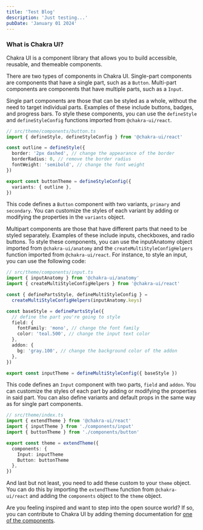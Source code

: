 ```yaml
---
title: 'Test Blog'
description: 'Just testing...'
pubDate: 'January 01 2024'
---
```


### What is Chakra UI?

Chakra UI is a component library that allows you to build accessible, reusable,
and themeable components.

There are two types of components in Chakra UI. Single-part components are
components that have a single part, such as a `Button`. Multi-part components
are components that have multiple parts, such as a `Input`.

Single part components are those that can be styled as a whole, without the need
to target individual parts. Examples of these include buttons, badges, and
progress bars. To style these components, you can use the `defineStyle` and
`defineStyleConfig` functions imported from `@chakra-ui/react`.

```ts
// src/theme/components/button.ts
import { defineStyle, defineStyleConfig } from '@chakra-ui/react'

const outline = defineStyle({
  border: '2px dashed', // change the appearance of the border
  borderRadius: 0, // remove the border radius
  fontWeight: 'semibold', // change the font weight
})

export const buttonTheme = defineStyleConfig({
  variants: { outline },
})
```

This code defines a `Button` component with two variants, `primary` and
`secondary`. You can customize the styles of each variant by adding or modifying
the properties in the `variants` object.

Multipart components are those that have different parts that need to be styled
separately. Examples of these include inputs, checkboxes, and radio buttons. To
style these components, you can use the inputAnatomy object imported from
`@chakra-ui/anatomy` and the `createMultiStyleConfigHelpers` function imported
from `@chakra-ui/react`. For instance, to style an input, you can use the
following code:

```ts
// src/theme/components/input.ts
import { inputAnatomy } from '@chakra-ui/anatomy'
import { createMultiStyleConfigHelpers } from '@chakra-ui/react'

const { definePartsStyle, defineMultiStyleConfig } =
  createMultiStyleConfigHelpers(inputAnatomy.keys)

const baseStyle = definePartsStyle({
  // define the part you're going to style
  field: {
    fontFamily: 'mono', // change the font family
    color: 'teal.500', // change the input text color
  },
  addon: {
    bg: 'gray.100', // change the background color of the addon
  },
})

export const inputTheme = defineMultiStyleConfig({ baseStyle })
```

This code defines an `Input` component with two parts, `field` and `addon`. You
can customize the styles of each part by adding or modifying the properties in
said part. You can also define variants and default props in the same way as for
single part components.

```ts title="my-test-file.js"
// src/theme/index.ts
import { extendTheme } from '@chakra-ui/react'
import { inputTheme } from './components/input'
import { buttonTheme } from './components/button'

export const theme = extendTheme({
  components: {
    Input: inputTheme
    Button: buttonTheme
  },
})
```

And last but not least, you need to add these custom to your `theme` object. You
can do this by importing the `extendTheme` function from `@chakra-ui/react` and
adding the `components` object to the `theme` object.

Are you feeling inspired and want to step into the open source world? If so, you
can contribute to Chakra UI by adding theming documentation for
[one of the components](https://github.com/chakra-ui/chakra-ui-docs/issues?q=is%3Aissue+is%3Aopen+label%3A%22created-by%3A+Chakra+UI+team%22).
